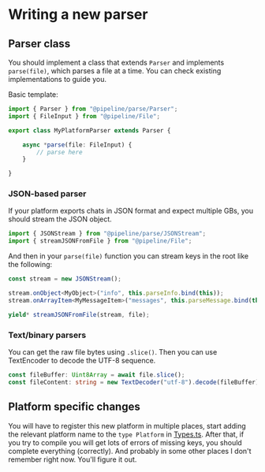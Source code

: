 # Writing a new parser

## Parser class

You should implement a class that extends `Parser` and implements `parse(file)`, which parses a file at a time. You can check existing implementations to guide you.  

Basic template:
```typescript
import { Parser } from "@pipeline/parse/Parser";
import { FileInput } from "@pipeline/File";

export class MyPlatformParser extends Parser {

    async *parse(file: FileInput) {
        // parse here
    }

}
```

### JSON-based parser

If your platform exports chats in JSON format and expect multiple GBs, you should stream the JSON object.

```typescript
import { JSONStream } from "@pipeline/parse/JSONStream";
import { streamJSONFromFile } from "@pipeline/File";
```

And then in your `parse(file)` function you can stream keys in the root like the following:

```typescript
const stream = new JSONStream();

stream.onObject<MyObject>("info", this.parseInfo.bind(this));
stream.onArrayItem<MyMessageItem>("messages", this.parseMessage.bind(this));

yield* streamJSONFromFile(stream, file);
```


### Text/binary parsers

You can get the raw file bytes using `.slice()`. Then you can use TextEncoder to decode the UTF-8 sequence.

```typescript
const fileBuffer: Uint8Array = await file.slice();
const fileContent: string = new TextDecoder("utf-8").decode(fileBuffer);
```

## Platform specific changes

You will have to register this new platform in multiple places, start adding the relevant platform name to the `type Platform` in [Types.ts](../../Types.ts). After that, if you try to compile you will get lots of errors of missing keys, you should complete everything (correctly). And probably in some other places I don't remember right now. You'll figure it out.
